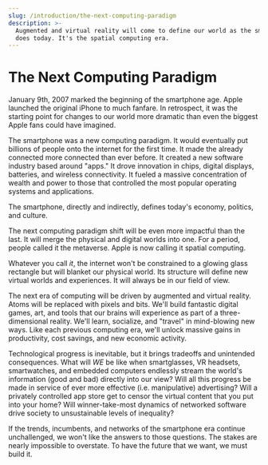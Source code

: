 ```yaml
---
slug: /introduction/the-next-computing-paradigm
description: >-
  Augmented and virtual reality will come to define our world as the smartphone
  does today. It's the spatial computing era.
---
```


# The Next Computing Paradigm

January 9th, 2007 marked the beginning of the smartphone age. Apple launched the original iPhone to much fanfare. In retrospect, it was the starting point for changes to our world more dramatic than even the biggest Apple fans could have imagined.

The smartphone was a new computing paradigm. It would eventually put billions of people onto the internet for the first time. It made the already connected more connected than ever before. It created a new software industry based around "apps." It drove innovation in chips, digital displays, batteries, and wireless connectivity. It fueled a massive concentration of wealth and power to those that controlled the most popular operating systems and applications.

The smartphone, directly and indirectly, defines today's economy, politics, and culture.

The next computing paradigm shift will be even more impactful than the last. It will merge the physical and digital worlds into one. For a period, people called it the metaverse. Apple is now calling it spatial computing.

Whatever you call _it_, the internet won't be constrained to a glowing glass rectangle but will blanket our physical world. Its structure will define new virtual worlds and experiences. It will always be in our field of view.

The next era of computing will be driven by augmented and virtual reality. Atoms will be replaced with pixels and bits. We'll build fantastic digital games, art, and tools that our brains will experience as part of a three-dimensional reality. We'll learn, socialize, and "travel" in mind-blowing new ways. Like each previous computing era, we'll unlock massive gains in productivity, cost savings, and new economic activity.

Technological progress is inevitable, but it brings tradeoffs and unintended consequences. What will _WE_ be like when smartglasses, VR headsets, smartwatches, and embedded computers endlessly stream the world's information (good and bad) directly into our view? Will all this progress be made in service of ever more effective (i.e. manipulative) advertising? Will a privately controlled app store get to censor the virtual content that you put into your home? Will winner-take-most dynamics of networked software drive society to unsustainable levels of inequality?

If the trends, incumbents, and networks of the smartphone era continue unchallenged, we won't like the answers to those questions. The stakes are nearly impossible to overstate. To have the future that we want, we must build it.